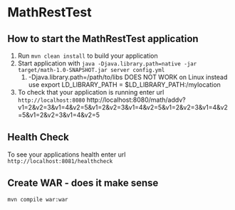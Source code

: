 # MathRestTest

How to start the MathRestTest application
---

1. Run `mvn clean install` to build your application
1. Start application with `java -Djava.library.path=native -jar target/math-1.0-SNAPSHOT.jar server config.yml`
    1. -Djava.library.path=/path/to/libs DOES NOT WORK on Linux instead use export LD_LIBRARY_PATH = $LD_LIBRARY_PATH:/mylocation
1. To check that your application is running enter url `http://localhost:8080`
http://localhost:8080/math/addv?v1=2&v2=3&v1=4&v2=5&v1=2&v2=3&v1=4&v2=5&v1=2&v2=3&v1=4&v2=5&v1=2&v2=3&v1=4&v2=5

Health Check
---
To see your applications health enter url `http://localhost:8081/healthcheck`

Create WAR - does it make sense
---
`mvn compile war:war`

